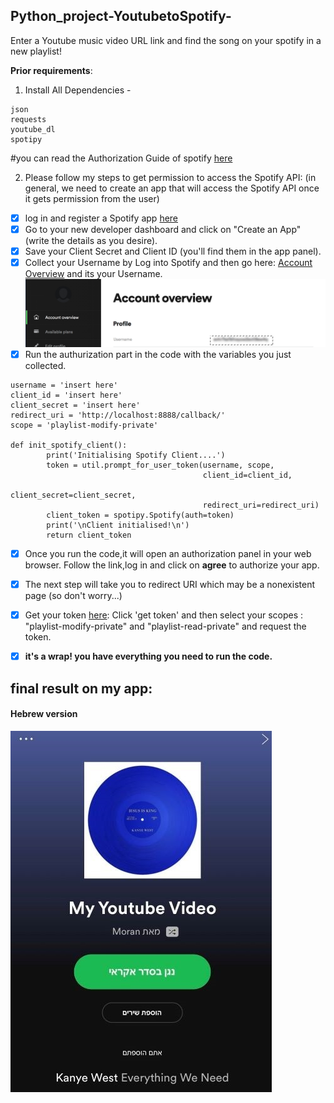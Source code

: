 ## Python_project-YoutubetoSpotify-
Enter a Youtube music video URL  link and find the song on your spotify in a new playlist!

**Prior requirements**:
1. Install All Dependencies - 
```
json
requests
youtube_dl
spotipy
```

#you can read the Authorization Guide of spotify [here](https://developer.spotify.com/documentation/general/guides/authorization-guide/)

2. Please follow my steps to get permission to access the Spotify API:
(in general, we need to create an app that will access the Spotify API once it gets permission from the user)

- [x]  log in and register a Spotify app [here](https://developer.spotify.com/dashboard/login)
- [x] Go to your new developer dashboard and click on "Create an App" (write the details as you desire).
- [x] Save your Client Secret and Client ID (you'll find them in the app panel).
- [x] Collect your Username by Log into Spotify and then go here: [Account Overview](https://www.spotify.com/us/account/overview/) and its your Username.
![alt text](username.png)
- [x] Run the authurization part in the code with the variables you just collected.
```
username = 'insert here'
client_id = 'insert here'
client_secret = 'insert here'
redirect_uri = 'http://localhost:8888/callback/'
scope = 'playlist-modify-private'

def init_spotify_client():
        print('Initialising Spotify Client....')
        token = util.prompt_for_user_token(username, scope,
                                           client_id=client_id,
                                           client_secret=client_secret,
                                           redirect_uri=redirect_uri)
        client_token = spotipy.Spotify(auth=token)
        print('\nClient initialised!\n')
        return client_token
```
        
- [x] Once you run the code,it will open an authorization panel in your web browser. Follow the link,log in and click on **agree** to authorize your app.
- [x] The next step will take you to redirect URI which may be a nonexistent page (so don't worry...)
- [x] Get your token [here](https://developer.spotify.com/console/post-playlist-tracks/?playlist_id=&position=&uris=):
Click 'get token' and then select your scopes : "playlist-modify-private" and "playlist-read-private" and  request the token.

- [x] **it's a wrap! you have everything you need to run the code.**


## final result on my app: 
#### Hebrew version
![alt text](Finalresult.jpg)




